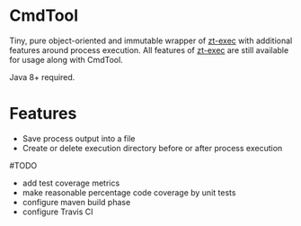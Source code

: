 # CmdTool
Tiny, pure object-oriented and immutable wrapper of [zt-exec](https://github.com/zeroturnaround/zt-exec) with additional features around process execution. All features of [zt-exec](https://github.com/zeroturnaround/zt-exec) are still available for usage along with CmdTool.

Java 8+ required.

# Features
- Save process output into a file
- Create or delete execution directory before or after process execution

#TODO
- add test coverage metrics
- make reasonable percentage code coverage by unit tests 
- configure maven build phase 
- configure Travis CI
